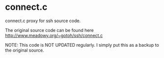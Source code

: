 connect.c
=========

connect.c proxy for ssh source code.

The original source code can be found here http://www.meadowy.org/~gotoh/ssh/connect.c

NOTE: This code is NOT UPDATED regularly. I simply put this as a backup to the original source.


